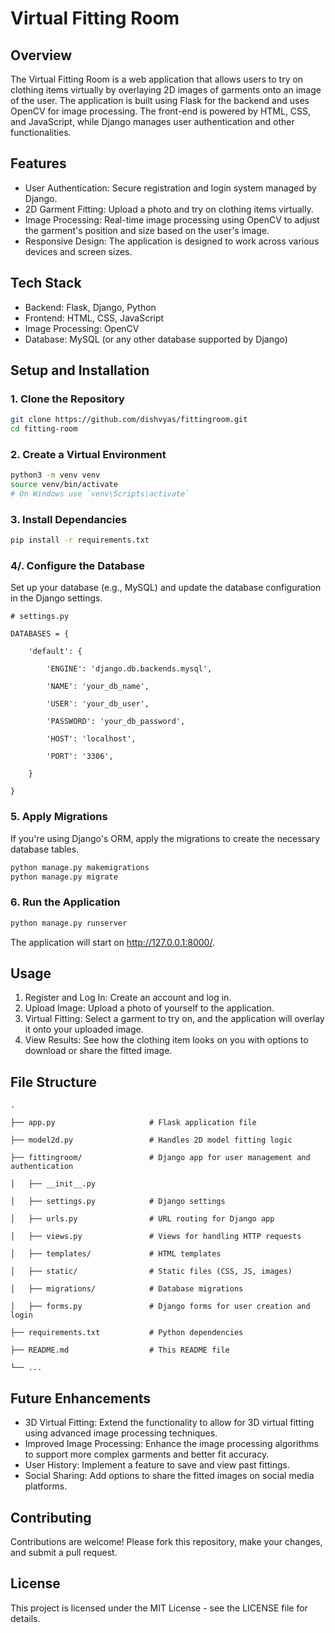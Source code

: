 Virtual Fitting Room
=======================

Overview
--------

The Virtual Fitting Room is a web application that allows users to try on clothing items virtually by overlaying 2D images of garments onto an image of the user. The application is built using Flask for the backend and uses OpenCV for image processing. The front-end is powered by HTML, CSS, and JavaScript, while Django manages user authentication and other functionalities.

Features
--------

-   User Authentication: Secure registration and login system managed by Django.
-   2D Garment Fitting: Upload a photo and try on clothing items virtually.
-   Image Processing: Real-time image processing using OpenCV to adjust the garment's position and size based on the user's image.
-   Responsive Design: The application is designed to work across various devices and screen sizes.

Tech Stack
----------

-   Backend: Flask, Django, Python
-   Frontend: HTML, CSS, JavaScript
-   Image Processing: OpenCV
-   Database: MySQL (or any other database supported by Django)

Setup and Installation
----------------------

### 1\. Clone the Repository
```bash
git clone https://github.com/dishvyas/fittingroom.git
cd fitting-room
```

### 2\. Create a Virtual Environment
```bash
python3 -m venv venv
source venv/bin/activate  
# On Windows use `venv\Scripts\activate`
```

### 3\. Install Dependancies
```bash
pip install -r requirements.txt
```

### 4/. Configure the Database
Set up your database (e.g., MySQL) and update the database configuration in the Django settings.
```arduino
# settings.py

DATABASES = {

    'default': {

        'ENGINE': 'django.db.backends.mysql',

        'NAME': 'your_db_name',

        'USER': 'your_db_user',

        'PASSWORD': 'your_db_password',

        'HOST': 'localhost',

        'PORT': '3306',

    }

}
```

### 5\. Apply Migrations
If you're using Django's ORM, apply the migrations to create the necessary database tables.
```bash
python manage.py makemigrations
python manage.py migrate
```

### 6\. Run the Application
```bash
python manage.py runserver
```
The application will start on http://127.0.0.1:8000/.

Usage
-----

1.  Register and Log In: Create an account and log in.
2.  Upload Image: Upload a photo of yourself to the application.
3.  Virtual Fitting: Select a garment to try on, and the application will overlay it onto your uploaded image.
4.  View Results: See how the clothing item looks on you with options to download or share the fitted image.

File Structure
--------------
```plaintext
.

├── app.py                     # Flask application file

├── model2d.py                 # Handles 2D model fitting logic

├── fittingroom/               # Django app for user management and authentication

│   ├── __init__.py

│   ├── settings.py            # Django settings

│   ├── urls.py                # URL routing for Django app

│   ├── views.py               # Views for handling HTTP requests

│   ├── templates/             # HTML templates

│   ├── static/                # Static files (CSS, JS, images)

│   ├── migrations/            # Database migrations

│   ├── forms.py               # Django forms for user creation and login

├── requirements.txt           # Python dependencies

├── README.md                  # This README file

└── ...
```

Future Enhancements
-------------------

-   3D Virtual Fitting: Extend the functionality to allow for 3D virtual fitting using advanced image processing techniques.
-   Improved Image Processing: Enhance the image processing algorithms to support more complex garments and better fit accuracy.
-   User History: Implement a feature to save and view past fittings.
-   Social Sharing: Add options to share the fitted images on social media platforms.

Contributing
------------

Contributions are welcome! Please fork this repository, make your changes, and submit a pull request.

License
-------

This project is licensed under the MIT License - see the LICENSE file for details.
